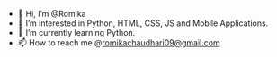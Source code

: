 - 👋 Hi, I’m @Romika
- 👀 I’m interested in Python, HTML, CSS, JS and Mobile Applications.
- 🌱 I’m currently learning Python.
- 📫 How to reach me @romikachaudhari09@gmail.com

<!---
Romsh1/Romsh1 is a ✨ special ✨ repository because its `README.md` (this file) appears on your GitHub profile.
You can click the Preview link to take a look at your changes.
--->
